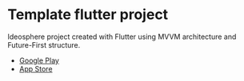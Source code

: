 # Template flutter project
Ideosphere project created with Flutter using MVVM architecture and Future-First structure.

- [Google Play]()
- [App Store]()